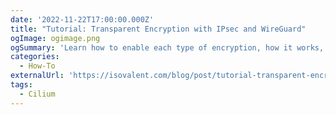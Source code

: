 ```yaml
---
date: '2022-11-22T17:00:00.000Z'
title: "Tutorial: Transparent Encryption with IPsec and WireGuard"
ogImage: ogimage.png
ogSummary: 'Learn how to enable each type of encryption, how it works, and the advantages it brings'
categories:
  - How-To
externalUrl: 'https://isovalent.com/blog/post/tutorial-transparent-encryption-with-ipsec-and-wireguard/'
tags:
  - Cilium
---
```

